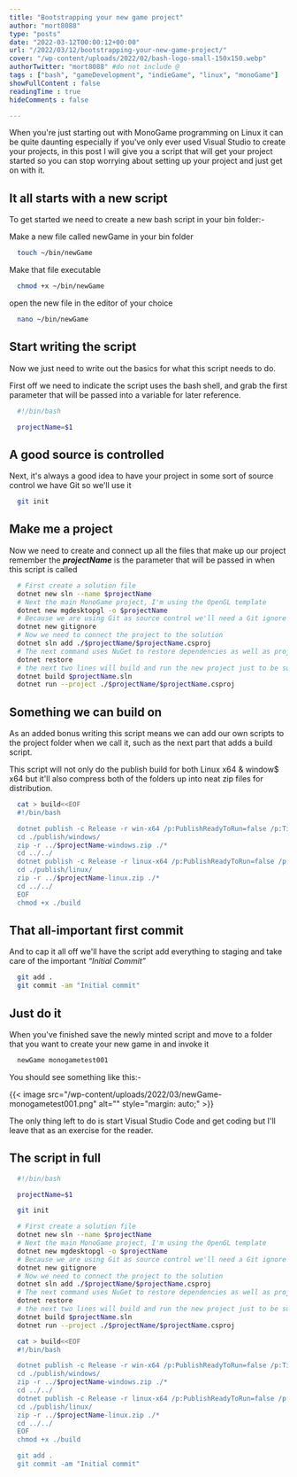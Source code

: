 ```yaml
---
title: "Bootstrapping your new game project"
author: "mort8088"
type: "posts"
date: "2022-03-12T00:00:12+00:00"
url: "/2022/03/12/bootstrapping-your-new-game-project/"
cover: "/wp-content/uploads/2022/02/bash-logo-small-150x150.webp"
authorTwitter: "mort8088" #do not include @
tags : ["bash", "gameDevelopment", "indieGame", "linux", "monoGame"]
showFullContent : false
readingTime : true
hideComments : false

---
```

When you're just starting out with MonoGame programming on Linux it can be quite daunting especially if you've only ever used Visual Studio to create your projects, in this post I will give you a script that will get your project started so you can stop worrying about setting up your project and just get on with it.

## It all starts with a new script

To get started we need to create a new bash script in your bin folder:-

Make a new file called newGame in your bin folder

```Bash
  touch ~/bin/newGame
```

Make that file executable

```Bash
  chmod +x ~/bin/newGame
```

open the new file in the editor of your choice

```Bash
  nano ~/bin/newGame
```

## Start writing the script

Now we just need to write out the basics for what this script needs to do.

First off we need to indicate the script uses the bash shell, and grab the first parameter that will be passed into a variable for later reference.

```Bash
  #!/bin/bash

  projectName=$1
```

## A good source is controlled

Next, it's always a good idea to have your project in some sort of source control we have Git so we'll use it

```Bash
  git init
```

## Make me a project

Now we need to create and connect up all the files that make up our project remember the _**projectName**_ is the parameter that will be passed in when this script is called

```Bash
  # First create a solution file
  dotnet new sln --name $projectName
  # Next the main MonoGame project, I'm using the OpenGL template
  dotnet new mgdesktopgl -o $projectName
  # Because we are using Git as source control we'll need a Git ignore file this will be set up with all the things we need
  dotnet new gitignore
  # Now we need to connect the project to the solution
  dotnet sln add ./$projectName/$projectName.csproj
  # The next command uses NuGet to restore dependencies as well as project-specific tools that are specified in the project file.
  dotnet restore
  # the next two lines will build and run the new project just to be sure.
  dotnet build $projectName.sln
  dotnet run --project ./$projectName/$projectName.csproj
```

## Something we can build on

As an added bonus writing this script means we can add our own scripts to the project folder when we call it, such as the next part that adds a build script.

This script will not only do the publish build for both Linux x64 & window$ x64 but it'll also compress both of the folders up into neat zip files for distribution.

```Bash
  cat > build<<EOF
  #!/bin/bash

  dotnet publish -c Release -r win-x64 /p:PublishReadyToRun=false /p:TieredCompilation=false -o ./publish/windows/ --self-contained
  cd ./publish/windows/
  zip -r ../$projectName-windows.zip ./*
  cd ../../
  dotnet publish -c Release -r linux-x64 /p:PublishReadyToRun=false /p:TieredCompilation=false -o ./publish/linux/ --self-contained
  cd ./publish/linux/
  zip -r ../$projectName-linux.zip ./*
  cd ../../
  EOF
  chmod +x ./build
```

## That all-important first commit

And to cap it all off we'll have the script add everything to staging and take care of the important _&#8220;Initial Commit&#8221;_

```Bash
  git add .
  git commit -am "Initial commit"
```

## Just do it

When you've finished save the newly minted script and move to a folder that you want to create your new game in and invoke it

```Bash
  newGame monogametest001
```

You should see something like this:-

{{< image src="/wp-content/uploads/2022/03/newGame-monogametest001.png" alt="" style="margin: auto;" >}}

The only thing left to do is start Visual Studio Code and get coding but I'll leave that as an exercise for the reader.

## The script in full

```Bash
  #!/bin/bash

  projectName=$1

  git init

  # First create a solution file
  dotnet new sln --name $projectName
  # Next the main MonoGame project, I'm using the OpenGL template
  dotnet new mgdesktopgl -o $projectName
  # Because we are using Git as source control we'll need a Git ignore file this will be set up with all the things we need
  dotnet new gitignore
  # Now we need to connect the project to the solution
  dotnet sln add ./$projectName/$projectName.csproj
  # The next command uses NuGet to restore dependencies as well as project-specific tools that are specified in the project file.
  dotnet restore
  # the next two lines will build and run the new project just to be sure.
  dotnet build $projectName.sln
  dotnet run --project ./$projectName/$projectName.csproj

  cat > build<<EOF
  #!/bin/bash

  dotnet publish -c Release -r win-x64 /p:PublishReadyToRun=false /p:TieredCompilation=false -o ./publish/windows/ --self-contained
  cd ./publish/windows/
  zip -r ../$projectName-windows.zip ./*
  cd ../../
  dotnet publish -c Release -r linux-x64 /p:PublishReadyToRun=false /p:TieredCompilation=false -o ./publish/linux/ --self-contained
  cd ./publish/linux/
  zip -r ../$projectName-linux.zip ./*
  cd ../../
  EOF
  chmod +x ./build

  git add .
  git commit -am "Initial commit"
```
